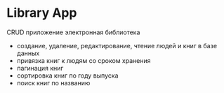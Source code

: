 
# Library App

CRUD приложение электронная библиотека 
- создание, удаление, редактирование, чтение людей и книг в базе данных
- привязка книг к людям со сроком хранения
- пагинация книг
- сортировка книг по году выпуска
- поиск книг по названию

